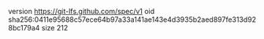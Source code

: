 version https://git-lfs.github.com/spec/v1
oid sha256:0411e95688c57ece64b97a33a141ae143e4d3935b2aed897fe313d928bc179a4
size 212
